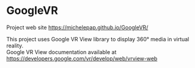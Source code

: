 # GoogleVR
Project web site <https://michelepap.github.io/GoogleVR/>

This project uses Google VR View library to display 360° media in virtual reality.<br>
Google VR View documentation available at <https://developers.google.com/vr/develop/web/vrview-web>

